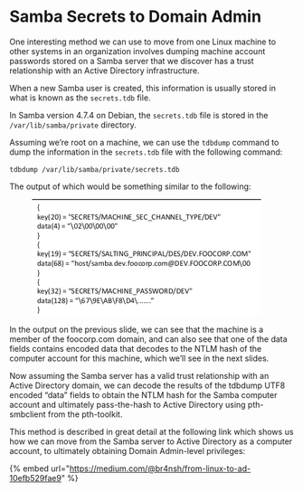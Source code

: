 # Samba Secrets to Domain Admin

One interesting method we can use to move from one Linux machine to other systems in an organization involves dumping machine account passwords stored on a Samba server that we discover has a trust relationship with an Active Directory infrastructure.

When a new Samba user is created, this information is usually stored in what is known as the `secrets.tdb` file.

In Samba version 4.7.4 on Debian, the `secrets.tdb` file is stored in the `/var/lib/samba/private` directory.

Assuming we’re root on a machine, we can use the `tdbdump` command to dump the information in the `secrets.tdb` file with the following command:

```
tdbdump /var/lib/samba/private/secrets.tdb
```

The output of which would be something similar to the following:

<figure><img src="../../../.gitbook/assets/image.png" alt=""><figcaption></figcaption></figure>

In the output on the previous slide, we can see that the machine is a member of the foocorp.com domain, and can also see that one of the data fields contains encoded data that decodes to the NTLM hash of the computer account for this machine, which we’ll see in the next slides.

Now assuming the Samba server has a valid trust relationship with an Active Directory domain, we can decode the results of the tdbdump UTF8 encoded “data” fields to obtain the NTLM hash for the Samba computer account and ultimately pass-the-hash to Active Directory using pth-smbclient from the pth-toolkit.

This method is described in great detail at the following link which shows us how we can move from the Samba server to Active Directory as a computer account, to ultimately obtaining Domain Admin-level privileges:

{% embed url="https://medium.com/@br4nsh/from-linux-to-ad-10efb529fae9" %}

